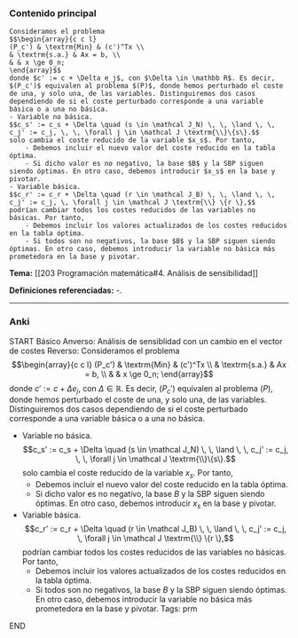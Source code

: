 ### Contenido principal

```ad-Formal
Consideramos el problema
$$\begin{array}{c c l}
(P_c') & \textrm{Min} & (c')^Tx \\
& \textrm{s.a.} & Ax = b, \\
& & x \ge 0_n;
\end{array}$$
donde $c' := c + \Delta e_j$, con $\Delta \in \mathbb R$. Es decir, $(P_c')$ equivalen al problema $(P)$, donde hemos perturbado el coste de una, y solo una, de las variables. Distinguiremos dos casos dependiendo de si el coste perturbado corresponde a una variable básica o a una no básica.
- Variable no básica.
$$c_s' := c_s + \Delta \quad (s \in \mathcal J_N) \, \, \land \, \, c_j' := c_j, \, \, \forall j \in \mathcal J \textrm{\\}\{s\}.$$
solo cambia el coste reducido de la variable $x_s$. Por tanto,
	- Debemos incluir el nuevo valor del coste reducido en la tabla óptima.
	- Si dicho valor es no negativo, la base $B$ y la SBP siguen siendo óptimas. En otro caso, debemos introducir $x_s$ en la base y pivotar.
- Variable básica.
$$c_r' := c_r + \Delta \quad (r \in \mathcal J_B) \, \, \land \, \, c_j' := c_j, \, \forall j \in \mathcal J \textrm{\\} \{r \},$$
podrían cambiar todos los costes reducidos de las variables no básicas. Por tanto,
	- Debemos incluir los valores actualizados de los costes reducidos en la tabla óptima.
	- Si todos son no negativos, la base $B$ y la SBP siguen siendo óptimas. En otro caso, debemos introducir la variable no básica más prometedora en la base y pivotar.
```

**Tema:** [[203 Programación matemática#4. Análisis de sensibilidad]]

**Definiciones referenciadas:** -.

---
### Anki

START
Básico
Anverso: Análisis de sensiblidad con un cambio en el vector de costes
Reverso: Consideramos el problema
$$\begin{array}{c c l}
(P_c') & \textrm{Min} & (c')^Tx \\
& \textrm{s.a.} & Ax = b, \\
& & x \ge 0_n;
\end{array}$$
donde $c' := c + \Delta e_j$, con $\Delta \in \mathbb R$. Es decir, $(P_c')$ equivalen al problema $(P)$, donde hemos perturbado el coste de una, y solo una, de las variables. Distinguiremos dos casos dependiendo de si el coste perturbado corresponde a una variable básica o a una no básica.
- Variable no básica.
$$c_s' := c_s + \Delta \quad (s \in \mathcal J_N) \, \, \land \, \, c_j' := c_j, \, \, \forall j \in \mathcal J \textrm{\\}\{s\}.$$
solo cambia el coste reducido de la variable $x_s$. Por tanto,
	- Debemos incluir el nuevo valor del coste reducido en la tabla óptima.
	- Si dicho valor es no negativo, la base $B$ y la SBP siguen siendo óptimas. En otro caso, debemos introducir $x_s$ en la base y pivotar.
- Variable básica.
$$c_r' := c_r + \Delta \quad (r \in \mathcal J_B) \, \, \land \, \, c_j' := c_j, \, \forall j \in \mathcal J \textrm{\\} \{r \},$$
podrían cambiar todos los costes reducidos de las variables no básicas. Por tanto,
	- Debemos incluir los valores actualizados de los costes reducidos en la tabla óptima.
	- Si todos son no negativos, la base $B$ y la SBP siguen siendo óptimas. En otro caso, debemos introducir la variable no básica más prometedora en la base y pivotar.
Tags: prm
<!--ID: 1733051328693-->
END
